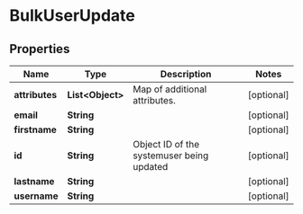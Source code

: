 # BulkUserUpdate

## Properties
Name | Type | Description | Notes
------------ | ------------- | ------------- | -------------
**attributes** | **List&lt;Object&gt;** | Map of additional attributes. |  [optional]
**email** | **String** |  |  [optional]
**firstname** | **String** |  |  [optional]
**id** | **String** | Object ID of the systemuser being updated |  [optional]
**lastname** | **String** |  |  [optional]
**username** | **String** |  |  [optional]
